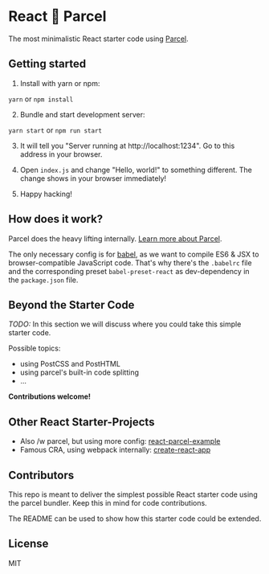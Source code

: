 # React 🙌 Parcel

The most minimalistic React starter code using [Parcel](https://github.com/parcel-bundler/parcel).

## Getting started

1. Install with yarn or npm:

`yarn` or `npm install`

2. Bundle and start development server:

`yarn start` or `npm run start`

3. It will tell you "Server running at http://localhost:1234". Go to this address in your browser.

4. Open `index.js` and change "Hello, world!" to something different. The change shows in your browser immediately!

5. Happy hacking!

## How does it work?

Parcel does the heavy lifting internally. [Learn more about Parcel](https://parceljs.org/getting_started.html). 

The only necessary config is for [babel](https://babeljs.io/), as we want to compile ES6 & JSX to browser-compatible JavaScript code. That's why there's the `.babelrc` file and the corresponding preset `babel-preset-react` as dev-dependency in the `package.json` file.

## Beyond the Starter Code

*TODO:* In this section we will discuss where you could take this simple starter code.

Possible topics:
- using PostCSS and PostHTML
- using parcel's built-in code splitting
- ...

**Contributions welcome!**

## Other React Starter-Projects
- Also /w parcel, but using more config: [react-parcel-example](https://github.com/jaredpalmer/react-parcel-example)
- Famous CRA, using webpack internally: [create-react-app](https://github.com/facebookincubator/create-react-app)

## Contributors

This repo is meant to deliver the simplest possible React starter code using the parcel bundler. Keep this in mind for code contributions.

The README can be used to show how this starter code could be extended.

## License

MIT